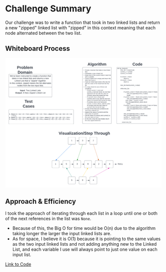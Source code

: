 # Challenge Summary

Our challenge was to write a function that took in two linked lists and return a new "zipped" linked list with "zipped" in this context meaning that each node alternated between the two list.

## Whiteboard Process

![linked_list_zip.png](./linked_list_zip.png)

## Approach & Efficiency

I took the approach of iterating through each list in a loop until one or both of the next references in the list was `None`.

- Because of this, the Big O for time would be O(n) due to the algorithm taking longer the larger the input linked lists are.
- As for space, I believe it is O(1) because it is pointing to the same values as the two input linked lists and not adding anything new to the Linked List, and each variable I use will always point to just one value on each input list.

[Link to Code](../../code_challenges/linked_list_zip.py)
